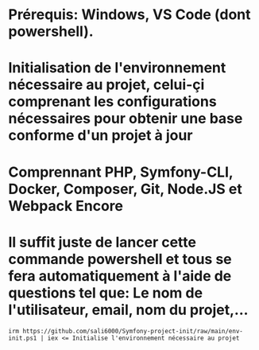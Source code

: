 # Prérequis: Windows, VS Code (dont powershell).
# Initialisation de l'environnement nécessaire au projet, celui-çi comprenant les configurations nécessaires pour obtenir une base conforme d'un projet à jour
# Comprennant PHP, Symfony-CLI, Docker, Composer, Git, Node.JS et Webpack Encore
# Il suffit juste de lancer cette commande powershell et tous se fera automatiquement à l'aide de questions tel que: Le nom de l'utilisateur, email, nom du projet,...

```shell
irm https://github.com/sali6000/Symfony-project-init/raw/main/env-init.ps1 | iex <= Initialise l'environnement nécessaire au projet
```

